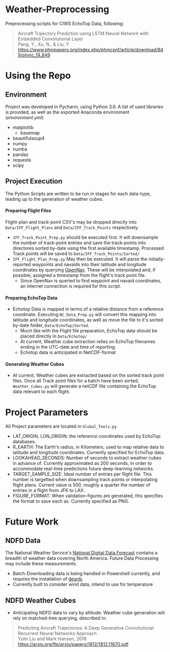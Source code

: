 # Weather-Preprocessing
Preprocessing scripts for CIWS EchoTop Data, following:
>Aircraft Trajectory Prediction using LSTM Neural Network with Embedded Convolutional Layer  
>Pang, Y., Xu, N., & Liu, Y    
>https://www.phmpapers.org/index.php/phmconf/article/download/849/phmc_19_849    
# Using the Repo

## Environment
Project was developed in Pycharm, using Python 3.6. A list of used libraries is provided, as well as the exported Anaconda environment (*environment.yml*)
* matplotlib
  * basemap
* beautifulsoup4
* numpy
* numba
* pandas
* requests
* scipy
## Project Execution
The Python Scripts are written to be run in stages for each data-type, leading up to the generation of weather cubes.
#### Preparing Flight Files
Flight-plan and track-point CSV's may be dropped directly into `Data/IFF_Flight_Plans` and `Data/IFF_Track_Points` respectively. 
* `IFF_Track_Point_Prep.py` should be executed first. It will downsample the number of track-point entries and save the track-points into directores sorted by-date using the first available timestamp. Processed Track points will be saved to `Data/IFF_Track_Points/Sorted/`
* `IFF_Flight_Plan_Prep.py` May then be executed. It will parse the initially-reported waypoints and navaids into their latitude and longitude coordinates by querying [OpenNav](https://opennav.com/). These will be interpolated and, if possible, assigned a timestamp from the flight's track point file. 
  * Since OpenNav is queried to find waypoint and navaid coordinates, an internet connection is required for this script.
#### Preparing EchoTop Data  
* Echotop Data is mapped in terms of a relative distance from a reference coordinate. Executing `NC_Data_Prep.py` will convert this mapping into latitude and longitude coordinates, as well as move the file to it's sorted by-date folder, `Data/EchoTop/Sorted`.
  * Much like with the Flight file preparation, EchoTop data should be placed directly in `Data/Echotop/`
  * At current, Weather cube extraction relies on EchoTop filenames ending in the UTC-date and time of reporting.
  * Echotop data is anticipated in NetCDF-format
#### Generating Weather Cubes
* At current, Weather cubes are extracted based on the sorted track point files. Once all Track point files for a batch have been sorted, `Weather_Cubes.py` will generate a netCDF file containing the EchoTop data relevant to each flight.
# Project Parameters
All Project parameters are located in `Global_Tools.py`
* LAT_ORIGIN, LON_ORIGIN: the reference coordinates used by EchoTop databases.
* R_EARTH: The Earth's radius, in Kilometers, used to map relative data to latitude and longitude coordinates. Currently specified for EchoTop data.
* LOOKAHEAD_SECONDS: Number of seconds to extract weather cubes in advance of. Currently approximated as 200 seconds, in order to accommodate real-time predictions future deep-learning networks.
* TARGET_SAMPLE_SIZE: Ideal number of entries per flight file. This number is targetted when downsampling track points or interpolating flight plans. Current value is 500, roughly a quarter the number of entries in a flight from JFK to LAX.
* FIGURE_FORMAT: When validation-figures are generated, this specifies the format to save each as. Currently specified as PNG.

# Future Work
## NDFD Data
The National Weather Service's [National Digital Data Forecast](https://vlab.ncep.noaa.gov/web/mdl/degrib-for-ndfd) contains a breadth of weather data covering North America. Future Data Processing may include these measurements.
* Batch-Downloading data is being handled in Powershell currently, and requires the installation of [degrib](https://www.weather.gov/mdl/degrib_home).
* Currently built to consider wind data, intend to use for temperature

## NDFD Weather Cubes
* Anticipating NDFD data to vary by altitude. Weather cube generation will rely on matched-tree querying, described in: 
 >   Predicting Aircraft Trajectories: A Deep Generative Convolutional Recurrent Neural Networks Approach  
 >   Yulin Liu and Mark Hansen, 2018   
 >   https://arxiv.org/ftp/arxiv/papers/1812/1812.11670.pdf

